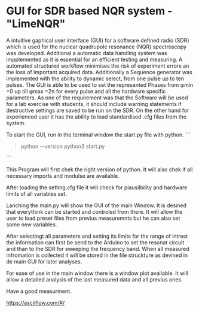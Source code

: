 # GUI for SDR based NQR system - "LimeNQR"

A intuitive gaphical user interface (GUI) for a software defined radio (SDR) which is used for the nuclear quadrupole resonance (NQR) spectroscopy was developed. Additional a automatic data handling system was impplemented as it is essential for an efficient testing and measuring. A automated structured workflow minimises the risk of experiment errors an the loss of important acquired data. Additionally a Sequence generator was implemented with the ability to dynamic select, from one pulse up to ten pulses. The GUI is able to be used to set the represented Phases from φmin =0 up till φmax =2π for every pulse and all the hardware specific parameters.
As one of the requirement was that the Software will be used for a lab exercise with students, it should include warning statements if destructive settings are saved to be run on the SDR. On the other hand for experienced user it has the ability to load standardised .cfg files from the system.

To start the GUI, run in the terminal window the start.py file with python.
´´´
>python --version
>python3 start.py
>
´´´

This Program will first chek the right version of python. 
It will also chek if all necessary imports and modulse are available.

After loading the setting.cfg file it will check for plausilbility and 
hardware limits of all variables set.


Lanching the main.py will show the GUI of the main Window. It is 
desined that everythink can be started and controled from there. 
It will allow the user to load preset files from previus measuremnts
but he can also set some new variables. 

After selectingt all parameters and setting its limits for the range of
 intrest the information can first be send to the Arduino to set the 
resonat circuit and than to the SDR for sweeping the frequency band.
When all measured infromation is collected it will be stored in the file
 struckture as devined in de main GUI for later analyses.


For ease of use in the main window there is a window plot available.
It will allow a detailed analysis of the last measured data and all 
previus ones.

Have a good measurment.

https://asciiflow.com/#/


